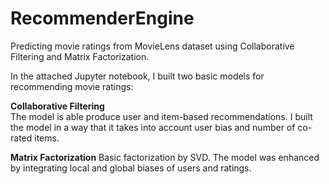 # RecommenderEngine
Predicting movie ratings from MovieLens dataset using Collaborative Filtering and Matrix Factorization.

In the attached Jupyter notebook, I built two basic models for recommending movie ratings:

**Collaborative Filtering**  
The model is able produce user and item-based recommendations. I built the model in a way that it takes into account user bias and number of co-rated items.

**Matrix Factorization**
Basic factorization by SVD. The model was enhanced by integrating local and global biases of users and ratings. 
